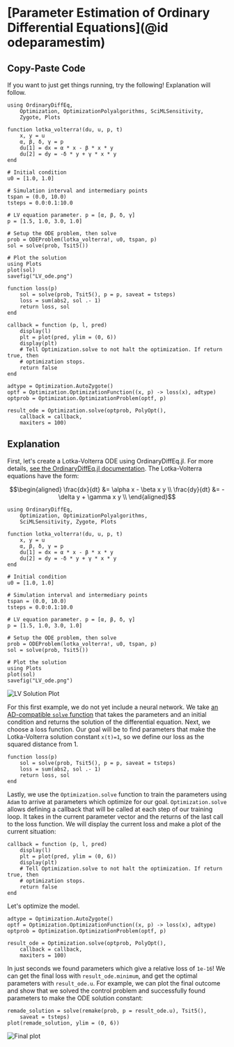 # [Parameter Estimation of Ordinary Differential Equations](@id odeparamestim)

## Copy-Paste Code

If you want to just get things running, try the following! Explanation will
follow.

```@example optode_cp
using OrdinaryDiffEq,
    Optimization, OptimizationPolyalgorithms, SciMLSensitivity,
    Zygote, Plots

function lotka_volterra!(du, u, p, t)
    x, y = u
    α, β, δ, γ = p
    du[1] = dx = α * x - β * x * y
    du[2] = dy = -δ * y + γ * x * y
end

# Initial condition
u0 = [1.0, 1.0]

# Simulation interval and intermediary points
tspan = (0.0, 10.0)
tsteps = 0.0:0.1:10.0

# LV equation parameter. p = [α, β, δ, γ]
p = [1.5, 1.0, 3.0, 1.0]

# Setup the ODE problem, then solve
prob = ODEProblem(lotka_volterra!, u0, tspan, p)
sol = solve(prob, Tsit5())

# Plot the solution
using Plots
plot(sol)
savefig("LV_ode.png")

function loss(p)
    sol = solve(prob, Tsit5(), p = p, saveat = tsteps)
    loss = sum(abs2, sol .- 1)
    return loss, sol
end

callback = function (p, l, pred)
    display(l)
    plt = plot(pred, ylim = (0, 6))
    display(plt)
    # Tell Optimization.solve to not halt the optimization. If return true, then
    # optimization stops.
    return false
end

adtype = Optimization.AutoZygote()
optf = Optimization.OptimizationFunction((x, p) -> loss(x), adtype)
optprob = Optimization.OptimizationProblem(optf, p)

result_ode = Optimization.solve(optprob, PolyOpt(),
    callback = callback,
    maxiters = 100)
```

## Explanation

First, let's create a Lotka-Volterra ODE using OrdinaryDiffEq.jl. For
more details, [see the OrdinaryDiffEq.jl documentation](https://docs.sciml.ai/DiffEqDocs/stable/). The Lotka-Volterra equations have the form:

```math
\begin{aligned}
\frac{dx}{dt} &= \alpha x - \beta x y      \\
\frac{dy}{dt} &= -\delta y + \gamma x y    \\
\end{aligned}
```

```@example optode
using OrdinaryDiffEq,
    Optimization, OptimizationPolyalgorithms,
    SciMLSensitivity, Zygote, Plots

function lotka_volterra!(du, u, p, t)
    x, y = u
    α, β, δ, γ = p
    du[1] = dx = α * x - β * x * y
    du[2] = dy = -δ * y + γ * x * y
end

# Initial condition
u0 = [1.0, 1.0]

# Simulation interval and intermediary points
tspan = (0.0, 10.0)
tsteps = 0.0:0.1:10.0

# LV equation parameter. p = [α, β, δ, γ]
p = [1.5, 1.0, 3.0, 1.0]

# Setup the ODE problem, then solve
prob = ODEProblem(lotka_volterra!, u0, tspan, p)
sol = solve(prob, Tsit5())

# Plot the solution
using Plots
plot(sol)
savefig("LV_ode.png")
```

![LV Solution Plot](https://user-images.githubusercontent.com/1814174/51388169-9a07f300-1af6-11e9-8c6c-83c41e81d11c.png)

For this first example, we do not yet include a neural network. We take
[an AD-compatible `solve`
function](https://docs.sciml.ai/SciMLSensitivity/stable/manual/differential_equation_sensitivities/)
that takes the parameters and an initial condition and returns the solution of
the differential equation. Next, we choose a loss function. Our goal will be to
find parameters that make the Lotka-Volterra solution constant `x(t)=1`, so we
define our loss as the squared distance from 1.

```@example optode
function loss(p)
    sol = solve(prob, Tsit5(), p = p, saveat = tsteps)
    loss = sum(abs2, sol .- 1)
    return loss, sol
end
```

Lastly, we use the `Optimization.solve` function to train the parameters using `Adam` to
arrive at parameters which optimize for our goal. `Optimization.solve` allows defining
a callback that will be called at each step of our training loop. It takes in
the current parameter vector and the returns of the last call to the loss
function. We will display the current loss and make a plot of the current
situation:

```@example optode
callback = function (p, l, pred)
    display(l)
    plt = plot(pred, ylim = (0, 6))
    display(plt)
    # Tell Optimization.solve to not halt the optimization. If return true, then
    # optimization stops.
    return false
end
```

Let's optimize the model.

```@example optode
adtype = Optimization.AutoZygote()
optf = Optimization.OptimizationFunction((x, p) -> loss(x), adtype)
optprob = Optimization.OptimizationProblem(optf, p)

result_ode = Optimization.solve(optprob, PolyOpt(),
    callback = callback,
    maxiters = 100)
```

In just seconds we found parameters which give a relative loss of `1e-16`! We can
get the final loss with `result_ode.minimum`, and get the optimal parameters
with `result_ode.u`. For example, we can plot the final outcome and show
that we solved the control problem and successfully found parameters to make the
ODE solution constant:

```@example optode
remade_solution = solve(remake(prob, p = result_ode.u), Tsit5(),
    saveat = tsteps)
plot(remade_solution, ylim = (0, 6))
```

![Final plot](https://user-images.githubusercontent.com/1814174/51399500-1f4dd080-1b14-11e9-8c9d-144f93b6eac2.gif)
